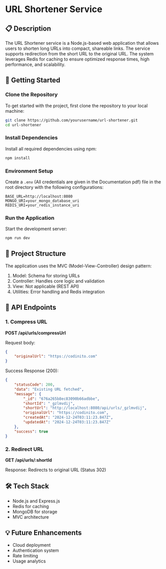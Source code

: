 # URL Shortener Service

## 📋 Description

The URL Shortener service is a Node.js-based web application that allows users to shorten long URLs into compact, shareable links. The service supports redirection from the short URL to the original URL. The system leverages Redis for caching to ensure optimized response times, high performance, and scalability.

## 🚀 Getting Started

### Clone the Repository

To get started with the project, first clone the repository to your local machine:

```bash
git clone https://github.com/yourusername/url-shortener.git
cd url-shortener
```

### Install Dependencies

Install all required dependencies using npm:

```bash
npm install
```

### Environment Setup

Create a `.env` (All credentials are given in the Documentation pdf) file in the root directory with the following configurations:

```env
BASE_URL=http://localhost:8080
MONGO_URI=your_mongo_database_uri
REDIS_URI=your_redis_instance_uri
```

### Run the Application

Start the development server:

```bash
npm run dev
```

## 📐 Project Structure

The application uses the MVC (Model-View-Controller) design pattern:

1. Model: Schema for storing URLs
2. Controller: Handles core logic and validation
3. View: Not applicable (REST API)
4. Utilities: Error handling and Redis integration

## 🔧 API Endpoints

### 1. Compress URL

**POST /api/urls/compressUrl**

Request body:
```json
{
    "originalUrl": "https://codinito.com"
}
```

Success Response (200):
```json
{
    "statusCode": 200,
    "data": "Existing URL fetched",
    "message": {
        "_id": "676a265b8ec83090b66adbbe",
        "shortId": "_gzlmvdij",
        "shortUrl": "http://localhost:8080/api/urls/_gzlmvdij",
        "originalUrl": "https://codinito.com",
        "createdAt": "2024-12-24T03:11:23.847Z",
        "updatedAt": "2024-12-24T03:11:23.847Z"
    },
    "success": true
}
```

### 2. Redirect URL

**GET /api/urls/:shortId**


Response: Redirects to original URL (Status 302)

## 🛠️ Tech Stack

- Node.js and Express.js
- Redis for caching
- MongoDB for storage
- MVC architecture

## 💡 Future Enhancements

- Cloud deployment
- Authentication system
- Rate limiting
- Usage analytics
